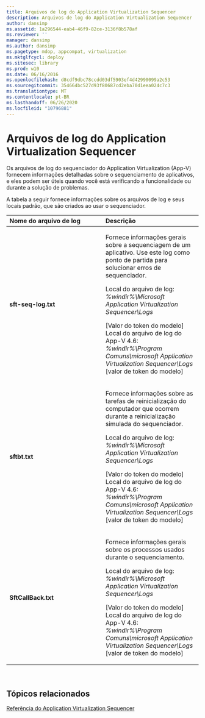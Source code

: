 ```yaml
---
title: Arquivos de log do Application Virtualization Sequencer
description: Arquivos de log do Application Virtualization Sequencer
author: dansimp
ms.assetid: 1a296544-eab4-46f9-82ce-3136f8b578af
ms.reviewer: ''
manager: dansimp
ms.author: dansimp
ms.pagetype: mdop, appcompat, virtualization
ms.mktglfcycl: deploy
ms.sitesec: library
ms.prod: w10
ms.date: 06/16/2016
ms.openlocfilehash: d8cdf9dbc78ccdd03df5903ef4d42990099a2c53
ms.sourcegitcommit: 354664bc527d93f80687cd2eba70d1eea024c7c3
ms.translationtype: MT
ms.contentlocale: pt-BR
ms.lasthandoff: 06/26/2020
ms.locfileid: "10796881"
---
```

# Arquivos de log do Application Virtualization Sequencer


Os arquivos de log do sequenciador do Application Virtualization (App-V) fornecem informações detalhadas sobre o sequenciamento de aplicativos, e eles podem ser úteis quando você está verificando a funcionalidade ou durante a solução de problemas.

A tabela a seguir fornece informações sobre os arquivos de log e seus locais padrão, que são criados ao usar o sequenciador.

<table>
<colgroup>
<col width="50%" />
<col width="50%" />
</colgroup>
<thead>
<tr class="header">
<th align="left">Nome do arquivo de log</th>
<th align="left">Descrição</th>
</tr>
</thead>
<tbody>
<tr class="odd">
<td align="left"><p><strong>sft-seq-log.txt</strong></p></td>
<td align="left"><p>Fornece informações gerais sobre a sequenciagem de um aplicativo. Use este log como ponto de partida para solucionar erros de sequenciador.</p>
<p>Local do arquivo de log: <em> %windir%\Microsoft Application Virtualization Sequencer\Logs</em></p>
<p>[Valor do token do modelo] Local do arquivo de log do App-V 4.6: <em> %windir%\Program Comuns\microsoft Application Virtualization Sequencer\Logs </em> [valor de token do modelo]</p></td>
</tr>
<tr class="even">
<td align="left"><p><strong>sftbt.txt</strong></p></td>
<td align="left"><p>Fornece informações sobre as tarefas de reinicialização do computador que ocorrem durante a reinicialização simulada do sequenciador.</p>
<p>Local do arquivo de log: <em> %windir%\Microsoft Application Virtualization Sequencer\Logs</em></p>
<p>[Valor do token do modelo] Local do arquivo de log do App-V 4.6: <em> %windir%\Program Comuns\microsoft Application Virtualization Sequencer\Logs </em> [valor de token do modelo]</p></td>
</tr>
<tr class="odd">
<td align="left"><p><strong>SftCallBack.txt</strong></p></td>
<td align="left"><p>Fornece informações gerais sobre os processos usados durante o sequenciamento.</p>
<p>Local do arquivo de log: <em> %windir%\Microsoft Application Virtualization Sequencer\Logs</em></p>
<p>[Valor do token do modelo] Local do arquivo de log do App-V 4.6: <em> %windir%\Program Comuns\microsoft Application Virtualization Sequencer\Logs </em> [valor de token do modelo]</p></td>
</tr>
</tbody>
</table>

 

## Tópicos relacionados


[Referência do Application Virtualization Sequencer](application-virtualization-sequencer-reference.md)

 

 





